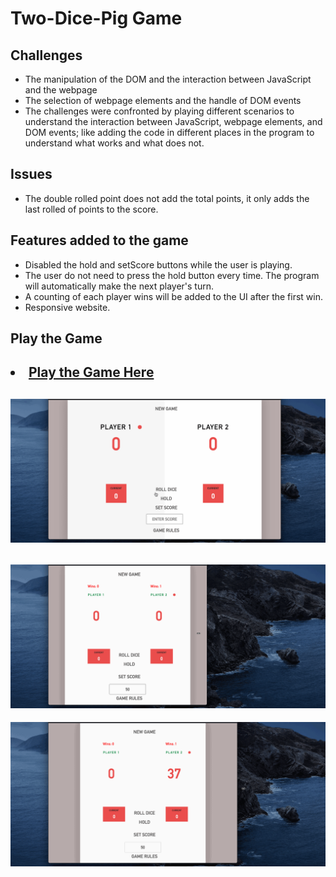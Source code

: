 #   Two-Dice-Pig Game

## Challenges 
<ul>
<li>The manipulation of the DOM and the interaction between JavaScript and the webpage</li>
<li>The selection of webpage elements and the handle of DOM events</li>
<li>The challenges were confronted by playing different scenarios to understand the interaction between JavaScript, webpage elements, and DOM events; like adding the code in different places in the program to understand what works and what does not.</li>
</ul>

## Issues
<ul>
<li>The double rolled point does not add the total points, it only adds the last rolled of points to the score.</li>
</ul>

## Features added to the game
<ul>
<li>Disabled the hold and setScore buttons while the user is playing.</li>
<li>The user do not need to press the hold button every time. The program will automatically make the next player's turn.</li>
<li>A counting of each player wins will be added to the UI after the first win.</li>
<li>Responsive website.</li>
</ul>

## Play the Game
<h2><li><a href="https://game-1-6dzkcrml0.vercel.app/" target="_blank"> Play the Game Here</a></li></h2>



![](game1.gif)
---
![](game2.gif)
---
![](game3.gif)

